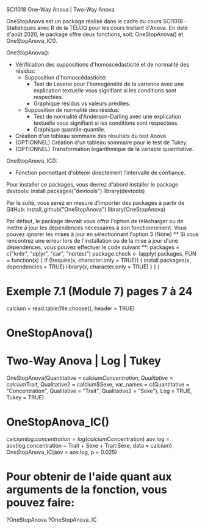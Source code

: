 SCI1018 One-Way Anova | Two-Way Anova

OneStopAnova est un package réalisé dans le cadre du cours SCI1018 - Statistiques avec R de la TÉLUQ pour les cours traitant d'Anova. En date d'août 2020, le package offre deux fonctions, soit: OneStopAnova() et OneStopAnova_IC(). 

OneStopAnova():
  - Vérification des suppositions d'homoscédasticité et de normalité des résidus:
    - Supposition d'homoscédasticité:
        - Test de Levene pour l'homogénéité de la variance avec une explication textuelle vous signifiant si les conditions sont respectées.
        - Graphique résidus vs valeurs prédites.
    - Supposition de normalité des résidus:
        - Test de normalité d'Anderson-Darling avec une explication textuelle vous signifiant si les conditions sont respectées. 
        - Graphique quantile-quantile.        
  - Création d'un tableau sommaire des résultats du test Anova.
  - (OPTIONNEL) Création d'un tableau sommaire pour le test de Tukey.
  - (OPTIONNEL) Transformation logarithmique de la variable quantitative.
  
OneStopAnova_IC():
  - Fonction permettant d'obtenir directement l'intervalle de confiance.

Pour installer ce packages, vous devrez d'abord installer le package devtools:
  install.packages("devtools")
  library(devtools)

Par la suite, vous serez en mesure d'importer des packages à partir de GitHub:
  install_github("OneStopAnova")
  library(OneStopAnova)
  
Par défaut, le package devrait vous offrir l'option de télécharger ou de mettre à jour les dépendences nécessaires à son fonctionnement. Vous pouvez ignorer les mises à jour en sélectionnant l'option 3 (None)
** Si vous rencontrez une erreur lors de l'installation ou de la mise à jour d'une dépendences, vous pouvez effectuer le code suivant **: 
  packages = c("knitr", "dplyr",
             "car", "nortest")
  package.check <- lapply(
    packages,
    FUN = function(x) {
     if (!require(x, character.only = TRUE)) {
        install.packages(x, dependencies = TRUE)
       library(x, character.only = TRUE)
     }
   }
  )

# Exemple 7.1 (Module 7) pages 7 à 24
calcium = read.table(file.choose(), header = TRUE)

# OneStopAnova()
# Two-Way Anova | Log | Tukey
OneStopAnova(Quantitative = calcium$Concentration,
             Qualitative = calcium$Trait,
             Qualitative2 = calcium$Sexe,
             var_names = c(Quantitative = "Concentration",
                           Qualitative = "Trait",
                           Qualitative2 = "Sexe"),
             Log = TRUE,
             Tukey = TRUE)

# OneStopAnova_IC()
calcium$log.concentration = log(calcium$Concentration)
aov.log = aov(log.concentration ~ Trait + Sexe + Trait:Sexe, data = calcium)
OneStopAnova_IC(aov = aov.log, p = 0.025)

# Pour obtenir de l'aide quant aux arguments de la fonction, vous pouvez faire:
?OneStopAnova
?OneStopAnova_IC

